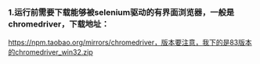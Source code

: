### 1.运行前需要下载能够被selenium驱动的有界面浏览器，一般是chromedriver，下载地址：
https://npm.taobao.org/mirrors/chromedriver，版本要注意，我下的是83版本的chromedriver_win32.zip